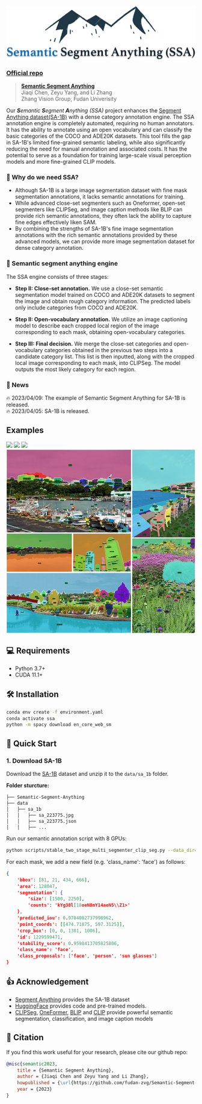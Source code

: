 <p align="center">
  <img src="./figures/SSA_title_00.png" alt="SSA Icon"/>
</p>

### [Official repo](https://github.com/fudan-zvg/Semantic-Segment-Anything)
> **[Semantic Segment Anything](https://github.com/fudan-zvg/Semantic-Segment-Anything)**  
> Jiaqi Chen, Zeyu Yang, and Li Zhang  
> Zhang Vision Group, Fudan Univerisity

Our _**S**emantic **S**egment **A**nything (SSA)_ project enhances the [Segment Anything dataset(SA-1B)](https://segment-anything.com/) with a dense category annotation engine.
The SSA annotation engine is completely automated, requiring no human annotators. It has the ability to annotate using an open vocabulary and can classify the basic categories of the COCO and ADE20K datasets. 
This tool fills the gap in SA-1B's limited fine-grained semantic labeling, while also significantly reducing the need for manual annotation and associated costs. It has the potential to serve as a foundation for training large-scale visual perception models and more fine-grained CLIP models.
### 🤔 Why do we need SSA?
- Although SA-1B is a large image segmentation dataset with fine mask segmentation annotations, it lacks semantic annotations for training.
- While advanced close-set segmenters such as Oneformer, open-set segmenters like CLIPSeg, and image caption methods like BLIP can provide rich semantic annotations, they often lack the ability to capture fine edges effectively liken SAM.
- By combining the strengths of SA-1B's fine image segmentation annotations with the rich semantic annotations provided by these advanced models, we can provide more image segmentation dataset for dense category annotation.
### 🚄 Semantic segment anything engine
The SSA engine consists of three stages:
- **Step II: Close-set annotation.** We use a close-set semantic segmentation model trained on COCO and ADE20K datasets to segment the image and obtain rough category information. The predicted labels only include categories from COCO and ADE20K.

- **Step II: Open-vocabulary annotation.** We utilize an image captioning model to describe each cropped local region of the image corresponding to each mask, obtaining open-vocabulary categories.

- **Step III: Final decision.** We merge the close-set categories and open-vocabulary categories obtained in the previous two steps into a candidate category list. This list is then inputted, along with the cropped local image corresponding to each mask, into CLIPSeg. The model outputs the most likely category for each region.
### 📖 News
🔥 2023/04/09: The example of Semantic Segment Anything for SA-1B is released.  
🔥 2023/04/05: SA-1B is released.  

## Examples
![](./figures/sa_225091_pred_top1.png)
![](./figures/sa_225634_pred_top1.png)
![](./figures/sa_229896_pred_top1.png)
![](./figures/example.png)

## 💻 Requirements
- Python 3.7+
- CUDA 11.1+

## 🛠️ Installation
```bash
conda env create -f environment.yaml
conda activate ssa
python -m spacy download en_core_web_sm
```
## 🚀 Quick Start
### 1. Download SA-1B
Download the [SA-1B](https://segment-anything.com/) dataset and unzip it to the `data/sa_1b` folder.  

**Folder sturcture:**
```none
├── Semantic-Segment-Anything
├── data
│   ├── sa_1b
│   │   ├── sa_223775.jpg
│   │   ├── sa_223775.json
│   │   ├── ...
```
Run our semantic annotation script with 8 GPUs:
```bash
python scripts/stable_two_stage_multi_segmenter_clip_seg.py --data_dir=data/examples --out_dir=output --world_size=8 --save_img
```
For each mask, we add a new field (e.g. 'class_name': 'face') as follows:
```json
{
    'bbox': [81, 21, 434, 666],
    'area': 128047,
    'segmentation': {
        'size': [1500, 2250],
        'counts': 'kYg38l[18oeN8mY14aeN5\\Z1>'
    }, 
    'predicted_iou': 0.9704002737998962,
    'point_coords': [[474.71875, 597.3125]],
    'crop_box': [0, 0, 1381, 1006],
    'id': 1229599471,
    'stability_score': 0.9598413705825806,
    'class_name': 'face',
    'class_proposals': ['face', 'person', 'sun glasses']
}
```
## 👍 Acknowledgement
- [Segment Anything](https://segment-anything.com/) provides the SA-1B dataset
- [HuggingFace](https://huggingface.co/) provides code and pre-trained models.
- [CLIPSeg](https://arxiv.org/abs/2112.10003), [OneFormer](https://arxiv.org/abs/2211.06220), [BLIP](https://arxiv.org/abs/2201.12086) and [CLIP](https://arxiv.org/abs/2103.00020) provide powerful semantic segmentation, classification, and image caption models

## 📜 Citation
If you find this work useful for your research, please cite our github repo:
```bibtex
@misc{semantic2023,
    title = {Semantic Segment Anything},
    author = {Jiaqi Chen and Zeyu Yang and Li Zhang},
    howpublished = {\url{https://github.com/fudan-zvg/Semantic-Segment-Anything}},
    year = {2023}
}
```
